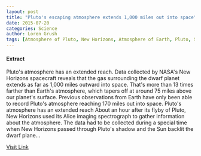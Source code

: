 ```yaml
---
layout: post
title: "Pluto's escaping atmosphere extends 1,000 miles out into space"
date: 2015-07-20
categories: Science
author: Loren Grush
tags: [Atmosphere of Pluto, New Horizons, Atmosphere of Earth, Pluto, Sun, Planets of the Solar System, Nature, Astronomical objects, Outer space, Space science, Astronomy, Planetary science, Solar System, Physical sciences, Bodies of the Solar System, Planets, Featured]
---
```





#### Extract
>  
  



  Pluto's atmosphere has an extended reach. Data collected by NASA's New Horizons spacecraft reveals that the gas surrounding the dwarf planet extends as far as 1,000 miles outward into space. That's more than 13 times farther than Earth's atmosphere, which tapers off at around 75 miles above our planet's surface. Previous observations from Earth have only been able to record Pluto's atmosphere reaching 170 miles out into space.
Pluto's atmosphere has an extended reach
About an hour after its flyby of Pluto, New Horizons used its Alice imaging spectrograph to gather information about the atmosphere. The data had to be collected during a special time when New Horizons passed through Pluto's shadow and the Sun backlit the dwarf plane...



[Visit Link](http://www.theverge.com/2015/7/17/8994661/plutos-escaping-atmosphere-extends-1000-miles-out-into-space)



